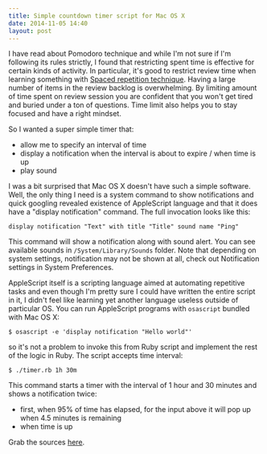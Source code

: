 ```yaml
---
title: Simple countdown timer script for Mac OS X
date: 2014-11-05 14:40
layout: post
---
```


I have read about Pomodoro technique and while I'm not sure if I'm following its rules strictly, I found that restricting spent time is effective for certain kinds of activity. In particular, it's good to restrict review time when learning something with [Spaced repetition technique](https://en.wikipedia.org/wiki/Spaced_repetition). Having a large number of items in the review backlog is overwhelming. By limiting amount of time spent on review session you are confident that you won't get tired and buried under a ton of questions. Time limit also helps you to stay focused and have a right mindset.

So I wanted a super simple timer that:

- allow me to specify an interval of time
- display a notification when the interval is about to expire / when time is up
- play sound

I was a bit surprised that Mac OS X doesn't have such a simple software. Well, the only thing I need is a system command to show notifications and quick googling revealed existence of AppleScript language and that it does have a "display notification" command. The full invocation looks like this:

    display notification "Text" with title "Title" sound name "Ping"

This command will show a notification along with sound alert. You can see available sounds in `/System/Library/Sounds` folder. Note that depending on system settings, notification may not be shown at all, check out Notification settings in System Preferences.

AppleScript itself is a scripting language aimed at automating repetitive tasks and even though I'm pretty sure I could have written the entire script in it, I didn't feel like learning yet another language useless outside of particular OS. You can run AppleScript programs with `osascript` bundled with Mac OS X:

    $ osascript -e 'display notification "Hello world"'

so it's not a problem to invoke this from Ruby script and implement the rest of the logic in Ruby. The script accepts time interval:

    $ ./timer.rb 1h 30m

This command starts a timer with the interval of 1 hour and 30 minutes and shows a notification twice:

- first, when 95% of time has elapsed, for the input above it will pop up when 4.5 minutes is remaining
- when time is up

Grab the sources [here](https://gist.github.com/redcapital/b8203ba7ed399a74af76).

